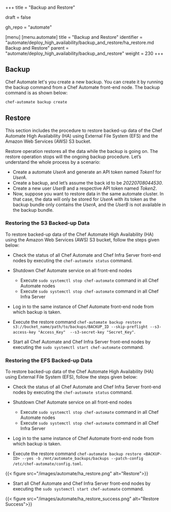 +++
title = "Backup and Restore"

draft = false

gh_repo = "automate"

[menu]
  [menu.automate]
    title = "Backup and Restore"
    identifier = "automate/deploy_high_availability/backup_and_restore/ha_restore.md Backup and Restore"
    parent = "automate/deploy_high_availability/backup_and_restore"
    weight = 230
+++

## Backup

Chef Automate let's you create a new backup. You can create it by running the backup command from a Chef Automate front-end node. The backup command is as shown below:

```cmd
chef-automate backup create
```

## Restore

This section includes the procedure to restore backed-up data of the Chef Automate High Availability (HA) using External File System (EFS) and the Amazon Web Services (AWS) S3 bucket.

Restore operation restores all the data while the backup is going on. The restore operation stops will the ongoing backup procedure. Let’s understand the whole process by a scenario:

- Create a automate *UserA* and generate an API token named *Token1* for *UserA*.
- Create a  backup, and let’s assume the back id to be *20220708044530*.
- Create a new user *UserB* and a respective API token named *Token2*.
- Now, suppose you want to restore data in the same automate cluster. In that case, the data will only be stored for *UserA* with its token as the backup bundle only contains the *UserA*, and the *UserB* is not available in the backup bundle.

### Restoring the S3 Backed-up Data

To restore backed-up data of the Chef Automate High Availability (HA) using the Amazon Web Services (AWS) S3 bucket, follow the steps given below:

- Check the status of all Chef Automate and Chef Infra Server front-end nodes by executing the `chef-automate status` command.

- Shutdown Chef Automate service on all front-end nodes
  - Execute `sudo systemctl stop chef-automate` command in all Chef Automate nodes
  - Execute `sudo systemctl stop chef-automate` command in all Chef Infra Server 

- Log in to the same instance of Chef Automate front-end node from which backup is taken.

- Execute the restore command `chef-automate backup restore s3://bucket_name/path/to/backups/BACKUP_ID --skip-preflight --s3-access-key "Access_Key"  --s3-secret-key "Secret_Key"`.

- Start all Chef Automate and Chef Infra Server front-end nodes by executing the `sudo systemctl start chef-automate` command.

### Restoring the EFS Backed-up Data

To restore backed-up data of the Chef Automate High Availability (HA) using External File System (EFS), follow the steps given below:

- Check the status of all Chef Automate and Chef Infra Server front-end nodes by executing the `chef-automate status` command.

- Shutdown Chef Automate service on all front-end nodes 
  - Execute `sudo systemctl stop chef-automate` command in all Chef Automate nodes
  - Execute `sudo systemctl stop chef-automate` command in all Chef Infra Server 

- Log in to the same instance of Chef Automate front-end node from which backup is taken.

- Execute the restore command `chef-automate backup restore <BACKUP-ID> --yes -b /mnt/automate_backups/backups --patch-config /etc/chef-automate/config.toml`.

{{< figure src="/images/automate/ha_restore.png" alt="Restore">}}

- Start all Chef Automate and Chef Infra Server front-end nodes by executing the `sudo systemctl start chef-automate` command.

{{< figure src="/images/automate/ha_restore_success.png" alt="Restore Success">}}
